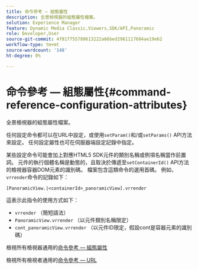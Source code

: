 ```yaml
---
title: 命令參考 — 組態屬性
description: 全景檢視器的組態屬性檔案。
solution: Experience Manager
feature: Dynamic Media Classic,Viewers,SDK/API,Panoramic
role: Developer,User
source-git-commit: 4f81f755789613222a66bed2961117604ae19e62
workflow-type: tm+mt
source-wordcount: '148'
ht-degree: 0%

---
```


# 命令參考 — 組態屬性{#command-reference-configuration-attributes}

全景檢視器的組態屬性檔案。

任何設定命令都可以在URL中設定，或使用`setParam()`和/或`setParams()` API方法來設定。 任何設定屬性也可在伺服器端設定記錄中指定。

某些設定命令可能會加上對應HTML5 SDK元件的類別名稱或例項名稱當作前置詞。 元件的執行個體名稱是動態的，且取決於傳遞至`setContainerId()` API方法的檢視器容器DOM元素的識別碼。 檔案包含這類命令的選用首碼。 例如，`vrrender`命令的記錄如下：

```
[PanoramicView.|<containerId>_panoramicView].vrrender
```

這表示此指令的使用方式如下：

* `vrrender` （簡短語法）
* `PanoramicView.vrrender` （以元件類別名稱限定）
* `cont_panoramicView.vrrender` （以元件ID限定，假設cont是容器元素的識別碼）


檢視所有檢視器通用的[命令參考 — 組態屬性](../../../r-html5-viewer-20-cmdref-configattrib/r-html5-viewer-20-cmdref-configattrib.md#concept-850e0f2c49b949deb7cfbfd330d329bd)

檢視所有檢視者通用的[命令參考 — URL](../../../c-html5-viewer-20-cmdref-url/c-html5-viewer-20-cmdref-url.md#concept-9b337f349b7b406b8c33c7ee96b3e226)
